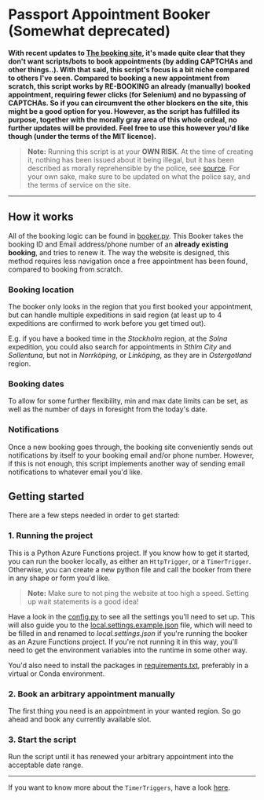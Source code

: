 # Passport Appointment Booker (Somewhat deprecated)
**With recent updates to [The booking site](https://bokapass.nemoq.se/Booking/Booking/Index/stockholm), it's made quite clear that they don't want scripts/bots to book appointments (by adding CAPTCHAs and other things..). With that said, this script's focus is a bit niche compared to others I've seen. Compared to booking a new appointment from scratch, this script works by RE-BOOKING an already (manually) booked appointment, requiring fewer clicks (for Selenium) and no bypassing of CAPTCHAs. So if you can circumvent the other blockers on the site, this might be a good option for you. However, as the script has fulfilled its purpose, together with the morally gray area of this whole ordeal, no further updates will be provided. Feel free to use this however you'd like though (under the terms of the MIT licence).**     


> **Note:** Running this script is at your **OWN RISK**. At the time of creating it, nothing has been issued about it being illegal, but it has been described as morally reprehensible by the police, see [source](https://www.svt.se/nyheter/lokalt/stockholm/svart-att-fa-tid-for-nytt-pass-i-stockholm-sa-fick-han-tid-snabbare?fbclid=IwAR2r1q1NWRMq20tXuznfwP69LtV1La3B4-B96FLu0RXp1bMHQoP93MC-fls). For your own sake, make sure to be updated on what the police say, and the terms of service on the site.      
---
## How it works

All of the booking logic can be found in [booker.py](/src/booker.py). This Booker takes the booking ID and Email address/phone number of an **already existing booking**, and tries to renew it. The way the website is designed, this method requires less navigation once a free appointment has been found, compared to booking from scratch.

### Booking location 
The booker only looks in the region that you first booked your appointment, but can handle multiple expeditions in said region (at least up to 4 expeditions are confirmed to work before you get timed out). 

E.g. if you have a booked time in the *Stockholm* region, at the *Solna* expedition, you could also search for appointments in *Sthlm City* and *Sollentuna*, but not in *Norrköping*, or *Linköping*, as they are in *Ostergotland* region.        

### Booking dates
To allow for some further flexibility, min and max date limits can be set, as well as the number of days in foresight from the today's date.  

### Notifications
Once a new booking goes through, the booking site conveniently sends out notifications by itself to your booking email and/or phone number. However, if this is not enough, this script implements another way of sending email notifications to whatever email you'd like.  

## Getting started
There are a few steps needed in order to get started:

### 1. Running the project
This is a Python Azure Functions project. If you know how to get it started, you can run the booker locally, as either an ```HttpTrigger```, or a ```TimerTrigger```. Otherwise, you can create a new python file and call the booker from there in any shape or form you'd like.  

> **Note:** Make sure to not ping the website at too high a speed. Setting up wait statements is a good idea!

Have a look in the [config.py](/src/config.py) to see all the settings you'll need to set up. This will also guide you to the [local.settings.example.json](/src/local.settings.example.json) file, which will need to be filled in and renamed to *local.settings.json* if you're running the booker as an Azure Functions project. If you're not running it in this way, you'll need to get the environment variables into the runtime in some other way. 

You'd also need to install the packages in [requirements.txt](/src/requirements.txt), preferably in a virtual or Conda environment. 

### 2. Book an arbitrary appointment manually 
The first thing you need is an appointment in your wanted region. So go ahead and book any currently available slot.

### 3. Start the script
Run the script until it has renewed your arbitrary appointment into the acceptable date range.  

---
If you want to know more about the ```TimerTriggers```, have a look [here](/src/timer-booker/readme.md).
